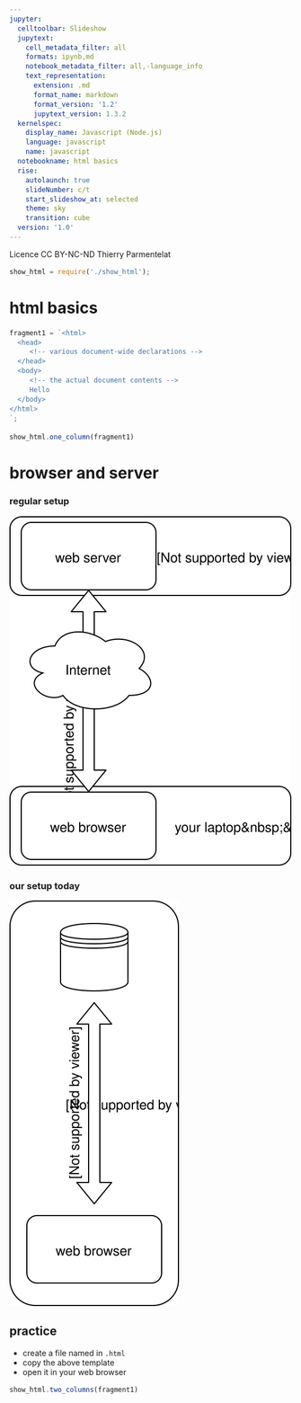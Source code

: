 ```yaml
---
jupyter:
  celltoolbar: Slideshow
  jupytext:
    cell_metadata_filter: all
    formats: ipynb,md
    notebook_metadata_filter: all,-language_info
    text_representation:
      extension: .md
      format_name: markdown
      format_version: '1.2'
      jupytext_version: 1.3.2
  kernelspec:
    display_name: Javascript (Node.js)
    language: javascript
    name: javascript
  notebookname: html basics
  rise:
    autolaunch: true
    slideNumber: c/t
    start_slideshow_at: selected
    theme: sky
    transition: cube
  version: '1.0'
---
```


<div class="licence">
<span>Licence CC BY-NC-ND</span>
<span>Thierry Parmentelat</span>
</div>

```javascript slideshow={"slide_type": "-"}
show_html = require('./show_html');
```

<!-- #region slideshow={"slide_type": "slide"} -->
# html basics
<!-- #endregion -->

```javascript hide_input=true
fragment1 = `<html>
  <head>
     <!-- various document-wide declarations -->
  </head>
  <body>
     <!-- the actual document contents -->
     Hello
  </body>
</html>
`;

show_html.one_column(fragment1)

```

<!-- #region slideshow={"slide_type": "slide"} -->
# browser and server
<!-- #endregion -->

<!-- #region slideshow={"slide_type": ""} cell_style="split" -->
### regular setup

![](figures/client-server.svg)
<!-- #endregion -->

<!-- #region slideshow={"slide_type": ""} cell_style="split" -->
### our setup today

![](figures/local-file.svg)
<!-- #endregion -->

<!-- #region slideshow={"slide_type": "slide"} -->
## practice

* create a file named in `.html`
* copy the above template
* open it in your web browser
<!-- #endregion -->

```javascript hide_input=true slideshow={"slide_type": "slide"}
show_html.two_columns(fragment1)

```

